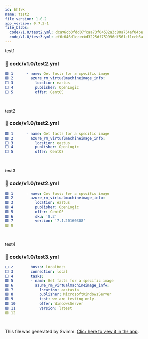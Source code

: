 ```yaml
---
id: hhfwk
name: test2
file_version: 1.0.2
app_version: 0.7.1-1
file_blobs:
  code/v1.0/test2.yml: dca96cb3fdd07fcaa73f04582a3c80a734af04be
  code/v1.0/test3.yml: ef6c646d1ccec0d3225df759996df561af1ccb6a
---
```


test1
<!-- NOTE-swimm-snippet: the lines below link your snippet to Swimm -->
### 📄 code/v1.0/test2.yml
```yaml
🟩 1      ﻿- name: Get facts for a specific image
🟩 2        azure_rm_virtualmachineimage_info: 
⬜ 3          location: eastus
⬜ 4          publisher: OpenLogic
⬜ 5          offer: CentOS
```

<br/>

test2
<!-- NOTE-swimm-snippet: the lines below link your snippet to Swimm -->
### 📄 code/v1.0/test2.yml
```yaml
🟩 1      ﻿- name: Get facts for a specific image
🟩 2        azure_rm_virtualmachineimage_info: 
⬜ 3          location: eastus
⬜ 4          publisher: OpenLogic
⬜ 5          offer: CentOS
```

<br/>

test3
<!-- NOTE-swimm-snippet: the lines below link your snippet to Swimm -->
### 📄 code/v1.0/test2.yml
```yaml
🟩 1      ﻿- name: Get facts for a specific image
🟩 2        azure_rm_virtualmachineimage_info: 
🟩 3          location: eastus
🟩 4          publisher: OpenLogic
🟩 5          offer: CentOS
🟩 6          sku: '8.2'
🟩 7          version: '7.1.20160308'
🟩 8      
```

<br/>

test4
<!-- NOTE-swimm-snippet: the lines below link your snippet to Swimm -->
### 📄 code/v1.0/test3.yml
```yaml
⬜ 2        hosts: localhost
⬜ 3        connection: local
⬜ 4        tasks:
🟩 5        - name: Get facts for a specific image
🟩 6          azure_rm_virtualmachineimage_info:
🟩 7            location: eastasia
🟩 8            publisher: MicrosoftWindowsServer
🟩 9            test: we are testing only. 
🟩 10           offer: WindowsServer
🟩 11           version: latest
🟩 12     
```

<br/>

This file was generated by Swimm. [Click here to view it in the app](https://app.swimm.io/repos/Z2l0aHViJTNBJTNBQW5zaWJsZUF6dXJlQnVpbGQlM0ElM0FTaWx2ZXJrbmlnaHRNZWw=/docs/hhfwk).